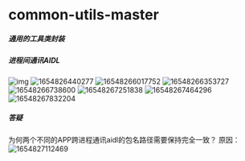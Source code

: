 # common-utils-master
##### 通用的工具类封装

##### 进程间通讯AIDL

![img](https://github.com/DeveloperLinus/common-utils-master/tree/main/screenshots/16548262902687.png)
![1654826440277](https://github.com/DeveloperLinus/common-utils-master/tree/main/screenshots/1654826440277.png)
![16548266017752](https://github.com/DeveloperLinus/common-utils-master/tree/main/screenshots/16548266017752.png)
![16548266353727](https://github.com/DeveloperLinus/common-utils-master/tree/main/screenshots/16548266353727.png)
![16548266738600](https://github.com/DeveloperLinus/common-utils-master/tree/main/screenshots/16548266738600.png)
![16548267251838](https://github.com/DeveloperLinus/common-utils-master/tree/main/screenshots/16548267251838.png)
![16548267464296](https://github.com/DeveloperLinus/common-utils-master/tree/main/screenshots/16548267464296.png)
![16548267832204](https://github.com/DeveloperLinus/common-utils-master/tree/main/screenshots/16548267832204.png)

##### 答疑
为何两个不同的APP跨进程通讯aidl的包名路径需要保持完全一致？
原因：
![1654827112469](https://github.com/DeveloperLinus/common-utils-master/tree/main/screenshots/1654827112469.png)




